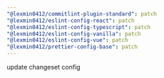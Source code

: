 ```yaml
---
"@lexmin0412/commitlint-plugin-standard": patch
"@lexmin0412/eslint-config-react": patch
"@lexmin0412/eslint-config-typescript": patch
"@lexmin0412/eslint-config-vanilla": patch
"@lexmin0412/eslint-config-vue": patch
"@lexmin0412/prettier-config-base": patch
---
```


update changeset config
